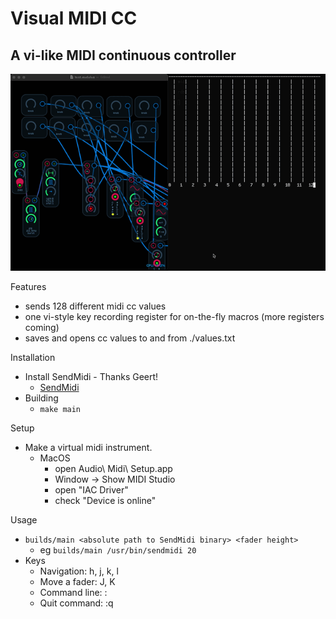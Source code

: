 Visual MIDI CC
==============

A vi-like MIDI continuous controller
------------------------------------

![demo](demo.gif)

Features
 - sends 128 different midi cc values 
 - one vi-style key recording register for on-the-fly macros (more registers coming)
 - saves and opens cc values to and from ./values.txt

Installation
 - Install SendMidi - Thanks Geert!
   - [SendMidi](https://github.com/gbevin/sendmidi)
 - Building
   - `make main`

Setup
 - Make a virtual midi instrument.
   - MacOS
     - open Audio\ Midi\ Setup.app
     - Window -> Show MIDI Studio
     - open "IAC Driver"
     - check "Device is online"

Usage
 - `builds/main <absolute path to SendMidi binary> <fader height>`
    - eg `builds/main /usr/bin/sendmidi 20`
 - Keys
   - Navigation: h, j, k, l
   - Move a fader: J, K
   - Command line: :
   - Quit command: :q

